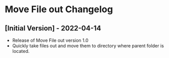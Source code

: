 # Move File out Changelog

## [Initial Version] - 2022-04-14

- Release of Move File out version 1.0
- Quickly take files out and move them to directory where parent folder is located.